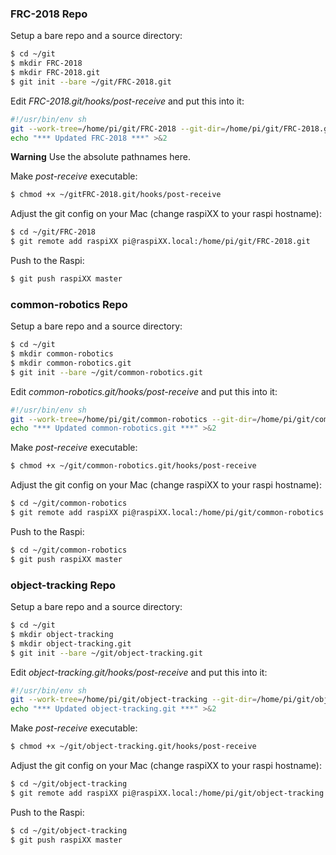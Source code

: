 ### FRC-2018 Repo

Setup a bare repo and a source directory:

```bash
$ cd ~/git
$ mkdir FRC-2018
$ mkdir FRC-2018.git
$ git init --bare ~/git/FRC-2018.git
```

Edit *FRC-2018.git/hooks/post-receive* and put this into it: 

```bash
#!/usr/bin/env sh
git --work-tree=/home/pi/git/FRC-2018 --git-dir=/home/pi/git/FRC-2018.git checkout -f
echo "*** Updated FRC-2018 ***" >&2
```
**Warning** Use the absolute pathnames here.

Make *post-receive* executable:
```bash
$ chmod +x ~/gitFRC-2018.git/hooks/post-receive
```
Adjust the git config on your Mac (change raspiXX to your raspi hostname):

```bash
$ cd ~/git/FRC-2018
$ git remote add raspiXX pi@raspiXX.local:/home/pi/git/FRC-2018.git
```

Push to the Raspi:
```bash
$ git push raspiXX master
```

### common-robotics Repo

Setup a bare repo and a source directory:

```bash
$ cd ~/git
$ mkdir common-robotics
$ mkdir common-robotics.git
$ git init --bare ~/git/common-robotics.git
```

Edit *common-robotics.git/hooks/post-receive* and put this into it: 

```bash
#!/usr/bin/env sh
git --work-tree=/home/pi/git/common-robotics --git-dir=/home/pi/git/common-robotics.git checkout -f
echo "*** Updated common-robotics.git ***" >&2
```

Make *post-receive* executable:
```bash
$ chmod +x ~/git/common-robotics.git/hooks/post-receive
```

Adjust the git config on your Mac (change raspiXX to your raspi hostname):

```bash
$ cd ~/git/common-robotics
$ git remote add raspiXX pi@raspiXX.local:/home/pi/git/common-robotics.git
```

Push to the Raspi:
```bash
$ cd ~/git/common-robotics
$ git push raspiXX master
```

### object-tracking Repo

Setup a bare repo and a source directory:

```bash
$ cd ~/git
$ mkdir object-tracking
$ mkdir object-tracking.git
$ git init --bare ~/git/object-tracking.git
```

Edit *object-tracking.git/hooks/post-receive* and put this into it: 

```bash
#!/usr/bin/env sh
git --work-tree=/home/pi/git/object-tracking --git-dir=/home/pi/git/object-tracking.git checkout -f
echo "*** Updated object-tracking.git ***" >&2
```

Make *post-receive* executable:
```bash
$ chmod +x ~/git/object-tracking.git/hooks/post-receive
```

Adjust the git config on your Mac (change raspiXX to your raspi hostname):

```bash
$ cd ~/git/object-tracking
$ git remote add raspiXX pi@raspiXX.local:/home/pi/git/object-tracking.git
```

Push to the Raspi:
```bash
$ cd ~/git/object-tracking
$ git push raspiXX master
```
